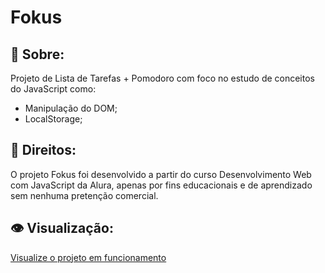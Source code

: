# Fokus
## :book: Sobre:
Projeto de Lista de Tarefas + Pomodoro com foco no estudo de conceitos do JavaScript como:
 - Manipulação do DOM;
 - LocalStorage;
## :memo: Direitos:
O projeto Fokus foi desenvolvido a partir do curso Desenvolvimento Web com JavaScript da Alura, apenas por fins educacionais e de aprendizado sem nenhuma pretenção comercial.
## :eye: Visualização:
<a href="https://fokus-two-xi.vercel.app" target="_blank">Visualize o projeto em funcionamento</a>
